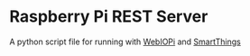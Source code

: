 Raspberry Pi REST Server
=======================
A python script file for running with [WebIOPi](https://code.google.com/p/webiopi/) and [SmartThings](http://www.smartthings.com/)

